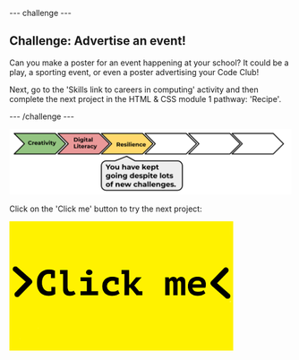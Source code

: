 --- challenge ---
## Challenge: Advertise an event!
Can you make a poster for an event happening at your school? It could be a play, a sporting event, or even a poster advertising your Code Club!

Next, go to the 'Skills link to careers in computing' activity and then complete the next project in the HTML & CSS module 1 pathway: 'Recipe'.

--- /challenge ---

![progress bar](images/h1-3.png)

Click on the 'Click me' button to try the next project:

<a href="https://codeclub.org/en/html1">
<img src="images/Clickme.png">
